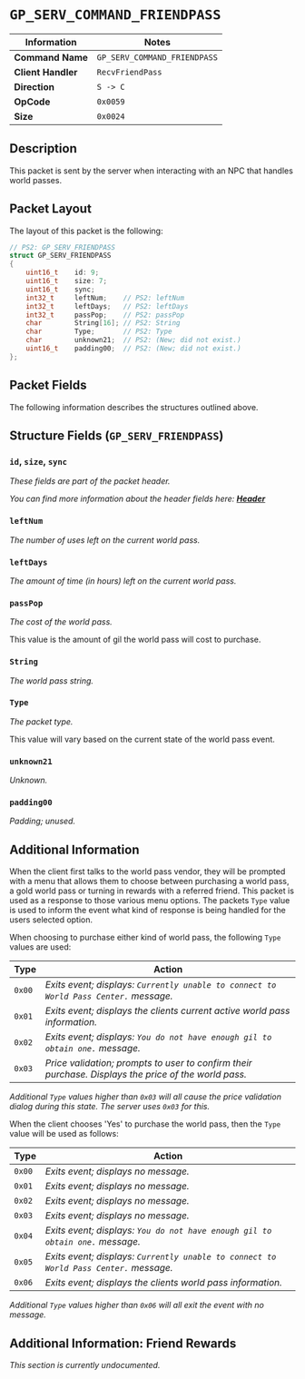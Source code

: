 # `GP_SERV_COMMAND_FRIENDPASS`

| Information               | Notes |
|---                        |---    |
| **Command Name**          | `GP_SERV_COMMAND_FRIENDPASS` |
| **Client Handler**        | `RecvFriendPass` |
| **Direction**             | `S -> C` |
| **OpCode**                | `0x0059` |
| **Size**                  | `0x0024` |

## Description

This packet is sent by the server when interacting with an NPC that handles world passes.

## Packet Layout

The layout of this packet is the following:

```cpp
// PS2: GP_SERV_FRIENDPASS
struct GP_SERV_FRIENDPASS
{
    uint16_t    id: 9;
    uint16_t    size: 7;
    uint16_t    sync;
    int32_t     leftNum;    // PS2: leftNum
    int32_t     leftDays;   // PS2: leftDays
    int32_t     passPop;    // PS2: passPop
    char        String[16]; // PS2: String
    char        Type;       // PS2: Type
    char        unknown21;  // PS2: (New; did not exist.)
    uint16_t    padding00;  // PS2: (New; did not exist.)
};
```

## Packet Fields

The following information describes the structures outlined above.

## Structure Fields (`GP_SERV_FRIENDPASS`)

### `id`, `size`, `sync`

_These fields are part of the packet header._

_You can find more information about the header fields here: [**Header**](/world/server/Header.md)_

### `leftNum`

_The number of uses left on the current world pass._

### `leftDays`

_The amount of time (in hours) left on the current world pass._

### `passPop`

_The cost of the world pass._

This value is the amount of gil the world pass will cost to purchase.

### `String`

_The world pass string._

### `Type`

_The packet type._

This value will vary based on the current state of the world pass event.

### `unknown21`

_Unknown._

### `padding00`

_Padding; unused._

## Additional Information

When the client first talks to the world pass vendor, they will be prompted with a menu that allows them to choose between purchasing a world pass, a gold world pass or turning in rewards with a referred friend. This packet is used as a response to those various menu options. The packets `Type` value is used to inform the event what kind of response is being handled for the users selected option.

When choosing to purchase either kind of world pass, the following `Type` values are used:

| Type | Action |
| --- | --- |
| `0x00` | _Exits event; displays: `Currently unable to connect to World Pass Center.` message._ |
| `0x01` | _Exits event; displays the clients current active world pass information._ |
| `0x02` | _Exits event; displays: `You do not have enough gil to obtain one.` message._ |
| `0x03` | _Price validation; prompts to user to confirm their purchase. Displays the price of the world pass._ |

_Additional `Type` values higher than `0x03` will all cause the price validation dialog during this state. The server uses `0x03` for this._

When the client chooses 'Yes' to purchase the world pass, then the `Type` value will be used as follows:

| Type | Action |
| --- | --- |
| `0x00` | _Exits event; displays no message._ |
| `0x01` | _Exits event; displays no message._ |
| `0x02` | _Exits event; displays no message._ |
| `0x03` | _Exits event; displays no message._ |
| `0x04` | _Exits event; displays: `You do not have enough gil to obtain one.` message._ |
| `0x05` | _Exits event; displays: `Currently unable to connect to World Pass Center.` message._ |
| `0x06` | _Exits event; displays the clients world pass information._ |

_Additional `Type` values higher than `0x06` will all exit the event with no message._

## Additional Information: Friend Rewards

_This section is currently undocumented._
